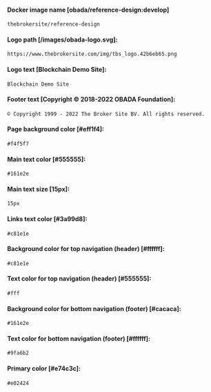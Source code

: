 #### Docker image name [obada/reference-design:develop]
```
thebrokersite/reference-design
```
#### Logo path [/images/obada-logo.svg]:
```
https://www.thebrokersite.com/img/tbs_logo.42b6eb65.png
```
#### Logo text [Blockchain Demo Site]:
```
Blockchain Demo Site
```
#### Footer text [Copyright © 2018-2022 OBADA Foundation]:
```
© Copyright 1999 - 2022 The Broker Site BV. All rights reserved.
```
#### Page background color [#eff1f4]:
```
#f4f5f7
```
#### Main text color [#555555]:
```
#161e2e
```
#### Main text size [15px]:
```
15px
```
#### Links text color [#3a99d8]:
```
#c81e1e
```
#### Background color for top navigation (header) [#ffffff]:
```
#c81e1e
```
#### Text color for top navigation (header) [#555555]:
```
#fff
```
#### Background color for bottom navigation (footer) [#cacaca]:
```
#161e2e
```
#### Text color for bottom navigation (footer) [#ffffff]:
```
#9fa6b2
```
#### Primary color [#e74c3c]:
```
#e02424
```
